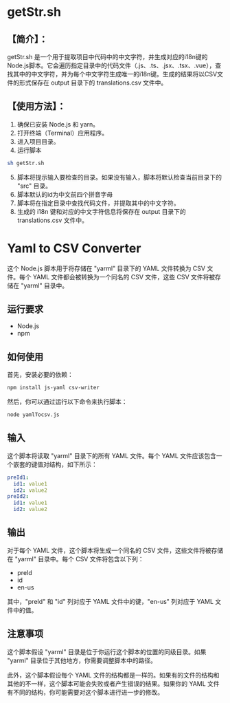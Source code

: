 # getStr.sh

## 【简介】：
getStr.sh 是一个用于提取项目中代码中的中文字符，并生成对应的i18n键的Node.js脚本。它会遍历指定目录中的代码文件（.js、.ts、.jsx、.tsx、.vue），查找其中的中文字符，并为每个中文字符生成唯一的i18n键。生成的结果将以CSV文件的形式保存在 output 目录下的 translations.csv 文件中。

## 【使用方法】：
1. 确保已安装 Node.js 和 yarn。
2. 打开终端（Terminal）应用程序。
3. 进入项目目录。
4. 运行脚本
```bash
sh getStr.sh
```
5. 脚本将提示输入要检查的目录。如果没有输入，脚本将默认检查当前目录下的 "src" 目录。
6. 脚本默认的id为中文前四个拼音字母
7. 脚本将在指定目录中查找代码文件，并提取其中的中文字符。
8. 生成的 i18n 键和对应的中文字符信息将保存在 output 目录下的 translations.csv 文件中。

# Yaml to CSV Converter

这个 Node.js 脚本用于将存储在 "yarml" 目录下的 YAML 文件转换为 CSV 文件。每个 YAML 文件都会被转换为一个同名的 CSV 文件，这些 CSV 文件将被存储在 "yarml" 目录中。

## 运行要求

- Node.js
- npm

## 如何使用

首先，安装必要的依赖：

```bash
npm install js-yaml csv-writer
```

然后，你可以通过运行以下命令来执行脚本：

```bash
node yamlTocsv.js
```

## 输入

这个脚本将读取 "yarml" 目录下的所有 YAML 文件。每个 YAML 文件应该包含一个嵌套的键值对结构，如下所示：

```yaml
preId1:
  id1: value1
  id2: value2
preId2:
  id1: value1
  id2: value2
```

## 输出

对于每个 YAML 文件，这个脚本将生成一个同名的 CSV 文件，这些文件将被存储在 "yarml" 目录中。每个 CSV 文件将包含以下列：

- preId
- id
- en-us

其中，"preId" 和 "id" 列对应于 YAML 文件中的键，"en-us" 列对应于 YAML 文件中的值。

## 注意事项

这个脚本假设 "yarml" 目录是位于你运行这个脚本的位置的同级目录。如果 "yarml" 目录位于其他地方，你需要调整脚本中的路径。

此外，这个脚本假设每个 YAML 文件的结构都是一样的。如果有的文件的结构和其他的不一样，这个脚本可能会失败或者产生错误的结果。如果你的 YAML 文件有不同的结构，你可能需要对这个脚本进行进一步的修改。
